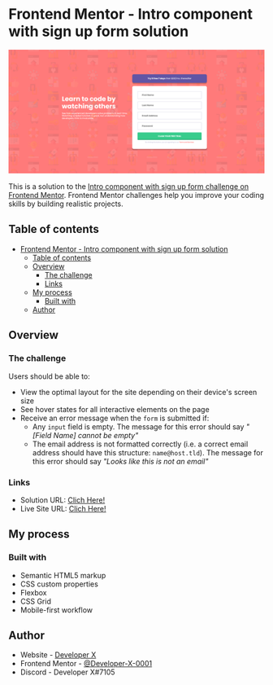 # Frontend Mentor - Intro component with sign up form solution

![Design preview for the Intro component with sign up form coding challenge](./design/solution.png)

This is a solution to the [Intro component with sign up form challenge on Frontend Mentor](https://www.frontendmentor.io/challenges/intro-component-with-signup-form-5cf91bd49edda32581d28fd1). Frontend Mentor challenges help you improve your coding skills by building realistic projects. 

## Table of contents

- [Frontend Mentor - Intro component with sign up form solution](#frontend-mentor---intro-component-with-sign-up-form-solution)
  - [Table of contents](#table-of-contents)
  - [Overview](#overview)
    - [The challenge](#the-challenge)
    - [Links](#links)
  - [My process](#my-process)
    - [Built with](#built-with)
  - [Author](#author)

## Overview

### The challenge

Users should be able to:

- View the optimal layout for the site depending on their device's screen size
- See hover states for all interactive elements on the page
- Receive an error message when the `form` is submitted if:
  - Any `input` field is empty. The message for this error should say *"[Field Name] cannot be empty"*
  - The email address is not formatted correctly (i.e. a correct email address should have this structure: `name@host.tld`). The message for this error should say *"Looks like this is not an email"*

### Links

- Solution URL: [Clich Here!](https://www.frontendmentor.io/challenges/intro-component-with-signup-form-5cf91bd49edda32581d28fd1/hub)
- Live Site URL: [Clich Here!](https://intro-component-with-signup-form-master-five-iota.vercel.app/)

## My process

### Built with

- Semantic HTML5 markup
- CSS custom properties
- Flexbox
- CSS Grid
- Mobile-first workflow

## Author

- Website - [Developer X](https://developer-x-0001.github.io/Portfolio/)
- Frontend Mentor - [@Developer-X-0001](https://www.frontendmentor.io/profile/Developer-X-0001)
- Discord - Developer X#7105

